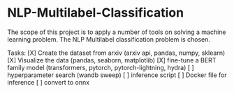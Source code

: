 # NLP-Multilabel-Classification
The scope of this project is to apply a number of tools on solving a machine learning problem. The NLP Multilabel classification problem is chosen.

Tasks:
[X] Create the dataset from arxiv (arxiv api, pandas, numpy, sklearn)
[X] Visualize the data (pandas, seaborn, matplotlib)
[X] fine-tune a BERT family model (transformers, pytorch, pytorch-lightning, hydra) 
[ ] hyperparameter search (wandb sweep)
[ ] inference script 
[ ] Docker file for inference
[ ] convert to onnx 
